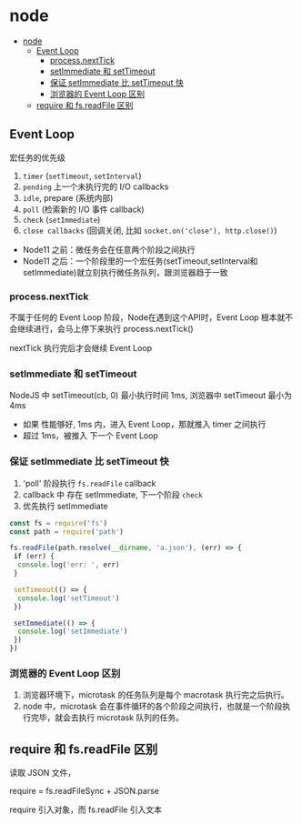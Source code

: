 # node

- [node](#node)
	- [Event Loop](#event-loop)
		- [process.nextTick](#processnexttick)
		- [setImmediate 和 setTimeout](#setimmediate-和-settimeout)
		- [保证 setImmediate 比 setTimeout 快](#保证-setimmediate-比-settimeout-快)
		- [浏览器的 Event Loop 区别](#浏览器的-event-loop-区别)
	- [require 和 fs.readFile 区别](#require-和-fsreadfile-区别)

## Event Loop

宏任务的优先级

1. `timer` (`setTimeout`, `setInterval`)
2. `pending` 上一个未执行完的 I/O callbacks
3. `idle`, prepare (系统内部)
4. `poll` (检索新的 I/O 事件 callback)
5. `check` (`setImmediate`)
6. `close callbacks` (回调关闭, 比如 `socket.on('close'), http.close()`)

- Node11 之前：微任务会在任意两个阶段之间执行
- Node11 之后：一个阶段里的一个宏任务(setTimeout,setInterval和setImmediate)就立刻执行微任务队列，跟浏览器趋于一致

### process.nextTick

不属于任何的 Event Loop 阶段，Node在遇到这个API时，Event Loop 根本就不会继续进行，会马上停下来执行 process.nextTick()

nextTick 执行完后才会继续 Event Loop

### setImmediate 和 setTimeout

NodeJS 中 setTimeout(cb, 0) 最小执行时间 1ms, 浏览器中 setTimeout 最小为 4ms

- 如果 性能够好, 1ms 内，进入 Event Loop，那就推入 timer 之间执行
- 超过 1ms，被推入 下一个 Event Loop

### 保证 setImmediate 比 setTimeout 快

1. 'poll' 阶段执行 `fs.readFile` callback
2. callback 中 存在 setImmediate, 下一个阶段 `check`
3. 优先执行 setImmediate

```js
const fs = require('fs')
const path = require('path')

fs.readFile(path.resolve(__dirname, 'a.json'), (err) => {
 if (err) {
  console.log('err: ', err)
 }

 setTimeout(() => {
  console.log('setTimeout')
 })

 setImmediate(() => {
  console.log('setImmediate')
 })
})
```

### 浏览器的 Event Loop 区别

1. 浏览器环境下，microtask 的任务队列是每个 macrotask 执行完之后执行。
2. node 中，microtask 会在事件循环的各个阶段之间执行，也就是一个阶段执行完毕，就会去执行 microtask 队列的任务。

## require 和 fs.readFile 区别

读取 JSON 文件，

require = fs.readFileSync + JSON.parse

require 引入对象，而 fs.readFile 引入文本
